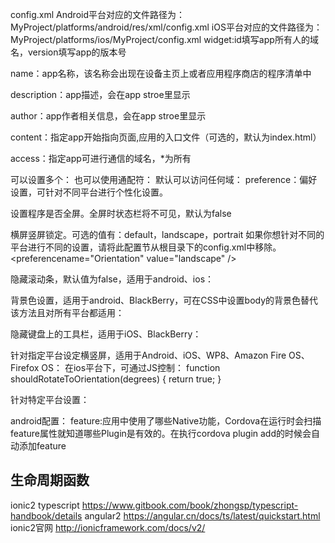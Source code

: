 config.xml
Android平台对应的文件路径为：MyProject/platforms/android/res/xml/config.xml
iOS平台对应的文件路径为：MyProject/platforms/ios/MyProject/config.xml
widget:id填写app所有人的域名，version填写app的版本号

name：app名称，该名称会出现在设备主页上或者应用程序商店的程序清单中

description：app描述，会在app stroe里显示

author：app作者相关信息，会在app stroe里显示

content：指定app开始指向页面,应用的入口文件（可选的，默认为index.html）

access：指定app可进行通信的域名，*为所有

可以设置多个： 
<access origin="http://example.com"/> 
<access origin="http://foobar.example.com"/> 
也可以使用通配符： 
<access origin="http://*.example.com"/> 
默认可以访问任何域： 
<access origin="*"/>
preference：偏好设置，可针对不同平台进行个性化设置。

设置程序是否全屏。全屏时状态栏将不可见，默认为false
<preference name="Fullscreen" value="true" />

横屏竖屏锁定。可选的值有：default，landscape，portrait
如果你想针对不同的平台进行不同的设置，请将此配置节从根目录下的config.xml中移除。
<preferencename="Orientation" value="landscape" />

隐藏滚动条，默认值为false，适用于android、ios：
<preference name="DisallowOverscroll" value="true"/>

背景色设置，适用于android、BlackBerry，可在CSS中设置body的背景色替代该方法且对所有平台都适用：
<preference name="BackgroundColor" value="0xff0000ff"/>

隐藏键盘上的工具栏，适用于iOS、BlackBerry：
<preference name="HideKeyboardFormAccessoryBar" value="true"/>

针对指定平台设定横竖屏，适用于Android、iOS、WP8、Amazon Fire OS、Firefox OS：
<platform name="android">
     <preference name="Orientation" value="sensorLandscape" />
</platform>
在ios平台下，可通过JS控制：
function shouldRotateToOrientation(degrees) {
     return true;
}

针对特定平台设置：
<platform name="android">
      <preference name="Fullscreen" value="true" />
</platform>

android配置：
<preference name="KeepRunning" value="false"/>
<preference name="LoadUrlTimeoutValue" value="10000"/>
<preference name="SplashScreen" value="mySplash"/>
<preference name="SplashScreenDelay" value="10000"/>
<preference name="InAppBrowserStorageEnabled" value="true"/>
<preference name="LoadingDialog" value="My Title,My Message"/>
<preference name="LoadingPageDialog" value="My Title,My Message"/>
<preference name="ErrorUrl" value="myErrorPage.html"/>
<preference name="ShowTitle" value="true"/>
<preference name="LogLevel" value="VERBOSE"/>
<preference name="AndroidLaunchMode" value="singleTop"/>
feature:应用中使用了哪些Native功能，Cordova在运行时会扫描feature属性就知道哪些Plugin是有效的。在执行cordova plugin add的时候会自动添加feature

生命周期函数
----------------------------------------
ionic2
typescript https://www.gitbook.com/book/zhongsp/typescript-handbook/details
angular2  https://angular.cn/docs/ts/latest/quickstart.html
ionic2官网 http://ionicframework.com/docs/v2/

